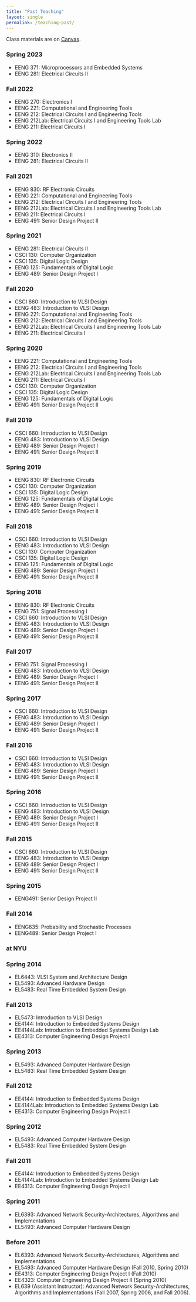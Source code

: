 ```yaml
--- 
title: "Past Teaching"
layout: single 
permalink: /teaching-past/ 
---
```


<!-- ![](/assets/images/teaching-side.png){: width="250"} --> 

Class materials are on [Canvas](http://my.nyit.edu).  

### Spring 2023
*   EENG 371: Microprocessors and Embedded Systems
*   EENG 281: Electrical Circuits II 

### Fall 2022
*   EENG 270: Electronics I
*   EENG 221: Computational and Engineering Tools
*   EENG 212: Electrical Circuits I and Engineering Tools
*   EENG 212Lab: Electrical Circuits I and Engineering Tools Lab
*   EENG 211: Electrical Circuits I

### Spring 2022
*   EENG 310: Electronics II
*   EENG 281: Electrical Circuits II 

### Fall 2021
*   EENG 830: RF Electronic Circuits
*   EENG 221: Computational and Engineering Tools
*   EENG 212: Electrical Circuits I and Engineering Tools
*   EENG 212Lab: Electrical Circuits I and Engineering Tools Lab
*   EENG 211: Electrical Circuits I
*   EENG 491: Senior Design Project II

### Spring 2021
*   EENG 281: Electrical Circuits II 
*   CSCI 130: Computer Organization
*   CSCI 135: Digital Logic Design 
*   EENG 125: Fundamentals of Digital Logic
*   EENG 489: Senior Design Project I

### Fall 2020
*   CSCI 660: Introduction to VLSI Design
*   EENG 483: Introduction to VLSI Design
*   EENG 221: Computational and Engineering Tools
*   EENG 212: Electrical Circuits I and Engineering Tools
*   EENG 212Lab: Electrical Circuits I and Engineering Tools Lab
*   EENG 211: Electrical Circuits I

### Spring 2020
*   EENG 221: Computational and Engineering Tools
*   EENG 212: Electrical Circuits I and Engineering Tools
*   EENG 212Lab: Electrical Circuits I and Engineering Tools Lab
*   EENG 211: Electrical Circuits I
*   CSCI 130: Computer Organization
*   CSCI 135: Digital Logic Design 
*   EENG 125: Fundamentals of Digital Logic
*   EENG 491: Senior Design Project II

### Fall 2019
*   CSCI 660: Introduction to VLSI Design
*   EENG 483: Introduction to VLSI Design
*   EENG 489: Senior Design Project I
*   EENG 491: Senior Design Project II


### Spring 2019
*   EENG 830: RF Electronic Circuits
*   CSCI 130: Computer Organization
*   CSCI 135: Digital Logic Design 
*   EENG 125: Fundamentals of Digital Logic
*   EENG 489: Senior Design Project I
*   EENG 491: Senior Design Project II

### Fall 2018
*   CSCI 660: Introduction to VLSI Design
*   EENG 483: Introduction to VLSI Design
*   CSCI 130: Computer Organization
*   CSCI 135: Digital Logic Design 
*   EENG 125: Fundamentals of Digital Logic
*   EENG 489: Senior Design Project I
*   EENG 491: Senior Design Project II

### Spring 2018

*   EENG 830: RF Electronic Circuits
*   EENG 751: Signal Processing I
*   CSCI 660: Introduction to VLSI Design
*   EENG 483: Introduction to VLSI Design
*   EENG 489: Senior Design Project I
*   EENG 491: Senior Design Project II

### Fall 2017

*   EENG 751: Signal Processing I
*   EENG 483: Introduction to VLSI Design
*   EENG 489: Senior Design Project I
*   EENG 491: Senior Design Project II

### Spring 2017

*   CSCI 660: Introduction to VLSI Design
*   EENG 483: Introduction to VLSI Design
*   EENG 489: Senior Design Project I
*   EENG 491: Senior Design Project II

### Fall 2016

*   CSCI 660: Introduction to VLSI Design
*   EENG 483: Introduction to VLSI Design
*   EENG 489: Senior Design Project I
*   EENG 491: Senior Design Project II

### Spring 2016

*   CSCI 660: Introduction to VLSI Design
*   EENG 483: Introduction to VLSI Design
*   EENG 489: Senior Design Project I
*   EENG 491: Senior Design Project II

### Fall 2015

*   CSCI 660: Introduction to VLSI Design
*   EENG 483: Introduction to VLSI Design
*   EENG 489: Senior Design Project I
*   EENG 491: Senior Design Project II

### Spring 2015

*   EENG491: Senior Design Project II

### Fall 2014

*   EENG635: Probability and Stochastic Processes
*   EENG489: Senior Design Project I

  

### at NYU

### Spring 2014

*   EL6443: VLSI System and Architecture Design
*   EL5493: Advanced Hardware Design
*   EL5483: Real Time Embedded System Design

### Fall 2013

*   EL5473: Introduction to VLSI Design
*   EE4144: Introduction to Embedded Systems Design
*   EE4144Lab: Introduction to Embedded Systems Design Lab
*   EE4313: Computer Engineering Design Project I

### Spring 2013

*   EL5493: Advanced Computer Hardware Design
*   EL5483: Real Time Embedded System Design

### Fall 2012

*   EE4144: Introduction to Embedded Systems Design
*   EE4144Lab: Introduction to Embedded Systems Design Lab
*   EE4313: Computer Engineering Design Project I

### Spring 2012

*   EL5493: Advanced Computer Hardware Design
*   EL5483: Real Time Embedded System Design

### Fall 2011

*   EE4144: Introduction to Embedded Systems Design
*   EE4144Lab: Introduction to Embedded Systems Design Lab
*   EE4313: Computer Engineering Design Project I

### Spring 2011

*   EL6393: Advanced Network Security-Architectures, Algorithms and Implementations
*   EL5493: Advanced Computer Hardware Design

### Before 2011

*   EL6393: Advanced Network Security-Architectures, Algorithms and Implementations
*   EL5493: Advanced Computer Hardware Design (Fall 2010, Spring 2010)
*   EE4313: Computer Engineering Design Project I (Fall 2010)
*   EE4323: Computer Engineering Design Project II (Spring 2010)
*   EL639 (Assistant Instructor): Advanced Network Security-Architectures, Algorithms and Implementations (Fall 2007, Spring 2006, and Fall 2006).

